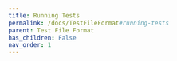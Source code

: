```yaml
---
title: Running Tests
permalink: /docs/TestFileFormat#running-tests
parent: Test File Format
has_children: False
nav_order: 1
---
```

